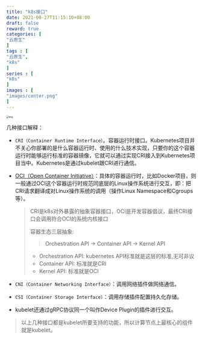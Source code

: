 ```yaml
---
title: "k8s接口"
date: 2021-08-27T11:15:10+08:00
draft: false
reward: true
categories: [
"云原生"
]
tags : [
"云原生",
"k8s"
]
series : [
"k8s"
]
images : [
"images/center.png"
]
---
```




<img src="https://picgo.6and.ltd/img/8ee9f2fa987eccb490cfaa91c6484f67.png" alt="img" style="zoom: 43%;" />

几种接口解释：

- `CRI（Container Runtime Interface）`。容器运行时接口。Kubernetes项目并不关心你部署的是什么容器运行时、使用的什么技术实现，只要你的这个容器运行时能够运行标准的容器镜像，它就可以通过实现CRI接入到Kubernetes项目当中。Kubernetes是通过kubelet跟CRI进行通信。

- [OCI（Open Container Initiative）](https://opencontainers.org/)：具体的容器运行时，比如Docker项目，则一般通过OCI这个容器运行时规范同底层的Linux操作系统进行交互，即：把CRI请求翻译成对Linux操作系统的调用（操作Linux Namespace和Cgroups等）。

  > CRI是k8s对外暴露的抽象容器接口，OCI是开发容器倡议，最终CRI接口会调用符合OCI的系统内核接口
  >
  > 容器生态三层抽象:
  >
  > > Orchestration API -> Container API -> Kernel API
  >
  > - Orchestration API: kubernetes API标准就是这层的标准,无可非议
  > - Container API: 标准就是CRI
  > - Kernel API: 标准就是OCI

- `CNI（Container Networking Interface）`：调用网络插件做网络通信。

- `CSI（Container Storage Interface）`：调用存储插件配置持久化存储。

- kubelet还通过gRPC协议同一个叫作Device Plugin的插件进行交互。

> 以上几种接口都是kubelet所要支持的功能，所以计算节点上最核心的组件就是kubelet。